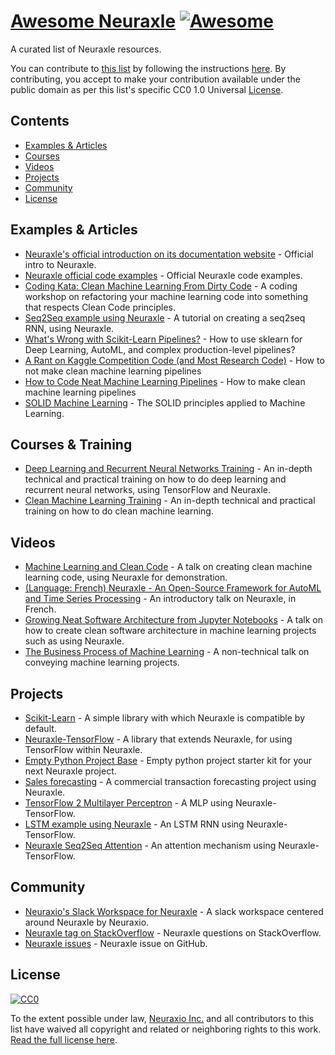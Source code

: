 # [Awesome Neuraxle](https://github.com/Neuraxio/Awesome-Neuraxle) [![Awesome](https://cdn.rawgit.com/sindresorhus/awesome/d7305f38d29fed78fa85652e3a63e154dd8e8829/media/badge.svg)](https://github.com/sindresorhus/awesome)

A curated list of Neuraxle resources. 

You can contribute to [this list](https://github.com/Neuraxio/Awesome-Neuraxle) by following the instructions [here](https://github.com/sindresorhus/awesome/blob/main/contributing.md#adding-something-to-an-awesome-list). By contributing, you accept to make your contribution available under the public domain as per this list's specific CC0 1.0 Universal [License](#license). 


## Contents

- [Examples & Articles](#examples-articles)
- [Courses](#courses)
- [Videos](#videos)
- [Projects](#projects)
- [Community](#community)
- [License](#license)


<a name="examples-articles" />

## Examples & Articles

- [Neuraxle's official introduction on its documentation website](https://www.neuraxle.org/stable/intro.html) - Official intro to Neuraxle.
- [Neuraxle official code examples](https://www.neuraxle.org/stable/examples/index.html) - Official Neuraxle code examples.
- [Coding Kata: Clean Machine Learning From Dirty Code](https://github.com/Neuraxio/Kata-Clean-Machine-Learning-From-Dirty-Code) - A coding workshop on refactoring your machine learning code into something that respects Clean Code principles.
- [Seq2Seq example using Neuraxle](https://github.com/guillaume-chevalier/seq2seq-signal-prediction) - A tutorial on creating a seq2seq RNN, using Neuraxle.
- [What's Wrong with Scikit-Learn Pipelines?](https://www.neuraxio.com/blogs/news/whats-wrong-with-scikit-learn-pipelines) - How to use sklearn for Deep Learning, AutoML, and complex production-level pipelines?
- [A Rant on Kaggle Competition Code (and Most Research Code)](https://www.neuraxio.com/blogs/news/a-rant-on-kaggle-competition-code-and-most-research-code) - How to not make clean machine learning pipelines
- [How to Code Neat Machine Learning Pipelines](https://www.neuraxio.com/blogs/news/how-to-code-neat-machine-learning-pipelines) - How to make clean machine learning pipelines
- [SOLID Machine Learning](https://www.umaneo.com/post/the-solid-principles-applied-to-machine-learning) - The SOLID principles applied to Machine Learning.


<a name="courses" />

## Courses & Training

- [Deep Learning and Recurrent Neural Networks Training](https://www.neuraxio.com/products/deep-learning-and-recurrent-neural-networks) - An in-depth technical and practical training on how to do deep learning and recurrent neural networks, using TensorFlow and Neuraxle. 
- [Clean Machine Learning Training](https://www.neuraxio.com/products/clean-machine-learning-training) - An in-depth technical and practical training on how to do clean machine learning. 


<a name="Videos" />

## Videos

- [Machine Learning and Clean Code](https://www.youtube.com/watch?v=OFe223rUBY8) - A talk on creating clean machine learning code, using Neuraxle for demonstration.
- [(Language: French) Neuraxle - An Open-Source Framework for AutoML and Time Series Processing](https://www.youtube.com/watch?v=WXWDDEkuSaE) - An introductory talk on Neuraxle, in French. 
- [Growing Neat Software Architecture from Jupyter Notebooks](https://www.youtube.com/watch?v=K4QN27IKr0g) - A talk on how to create clean software architecture in machine learning projects such as using Neuraxle.
- [The Business Process of Machine Learning](https://www.youtube.com/watch?v=G5gZ-SX80dY) - A non-technical talk on conveying machine learning projects.


<a name="projects" />

## Projects

- [Scikit-Learn](https://scikit-learn.org/stable/) - A simple library with which Neuraxle is compatible by default. 
- [Neuraxle-TensorFlow](https://github.com/Neuraxio/Neuraxle-TensorFlow) - A library that extends Neuraxle, for using TensorFlow within Neuraxle.
- [Empty Python Project Base](https://github.com/Neuraxio/New-Empty-Python-Project-Base) - Empty python project starter kit for your next Neuraxle project. 
- [Sales forecasting](https://www.neuraxio.com/pages/sales-forecasting-product-to-trigger-marketing-actions) - A commercial transaction forecasting project using Neuraxle.
- [TensorFlow 2 Multilayer Perceptron](https://github.com/alexbrillant/Multi-Layer-Perceptron) - A MLP using Neuraxle-TensorFlow.
- [LSTM example using Neuraxle](https://github.com/Neuraxio/LSTM-Human-Activity-Recognition/tree/har-code-ppt) - An LSTM RNN using Neuraxle-TensorFlow.
- [Neuraxle Seq2Seq Attention](https://github.com/alexbrillant/seq2seq-attention) - An attention mechanism using Neuraxle-TensorFlow.


<a name="community" />

## Community

- [Neuraxio's Slack Workspace for Neuraxle](https://join.slack.com/t/neuraxio/shared_invite/zt-8lyw42c5-4PuWjTT8dQqeFK3at1s_dQ) - A slack workspace centered around Neuraxle by Neuraxio.
- [Neuraxle tag on StackOverflow](https://stackoverflow.com/questions/tagged/neuraxle) - Neuraxle questions on StackOverflow.
- [Neuraxle issues](https://github.com/Neuraxio/Neuraxle/issues) - Neuraxle issue on GitHub.


<a name="license" />

## License

[![CC0](http://mirrors.creativecommons.org/presskit/buttons/88x31/svg/cc-zero.svg)](https://creativecommons.org/publicdomain/zero/1.0/)

To the extent possible under law, [Neuraxio Inc.](https://github.com/Neuraxio) and all contributors to this list have waived all copyright and related or neighboring rights to this work. [Read the full license here](https://github.com/Neuraxio/Awesome-Neuraxle/blob/main/LICENSE).

